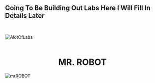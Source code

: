 ## Going To Be Building Out Labs Here I Will Fill In Details Later
<br>


![AlotOfLabs](https://github.com/TreadSoftly/Projects/assets/121847455/7235c01d-964c-4455-acff-30f67c21c417)
<br>
<br>


<h1 align="center"> MR. ROBOT </h1>

![mrROBOT](https://github.com/TreadSoftly/Projects/assets/121847455/3317b223-840f-4ac8-a0d8-25e5fc52d26b)
